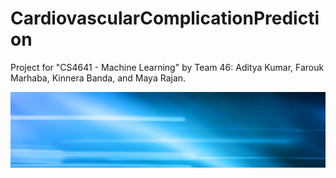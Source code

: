 # CardiovascularComplicationPrediction
Project for "CS4641 - Machine Learning" by Team 46: Aditya Kumar, Farouk Marhaba, Kinnera Banda, and Maya Rajan.

![summary figure](./images/randomBanner.jpg)